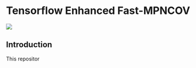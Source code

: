 # Tensorflow Enhanced Fast-MPNCOV

![](https://camo.githubusercontent.com/f2cdc5f25d743e922fd2c23e8a2a42e1f25c1e36/687474703a2f2f7065696875616c692e6f72672f70696374757265732f666173745f4d504e2d434f562e4a5047)
## Introduction
This repositor